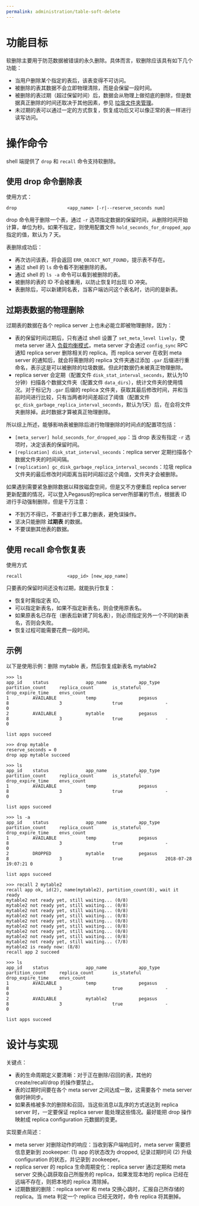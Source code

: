 ```yaml
---
permalink: administration/table-soft-delete
---
```


# 功能目标
软删除主要用于防范数据被错误的永久删除。具体而言，软删除应该具有如下几个功能：
* 当用户删除某个指定的表后，该表变得不可访问。
* 被删除的表其数据不会立即物理清除，而是会保留一段时间。
* 被删除的表过期（超过保留时间）后，数据会从物理上做彻底的删除，但是数据真正删除的时间还取决于其他因素，参见 [垃圾文件夹管理](resource-management#垃圾文件夹管理)。
* 未过期的表可以通过一定的方式恢复，恢复成功后又可以像正常的表一样进行读写访问。

# 操作命令
shell 端提供了 `drop` 和 `recall` 命令支持软删除。

## 使用 drop 命令删除表
使用方式：
```
drop                   <app_name> [-r|--reserve_seconds num]
```

drop 命令用于删除一个表，通过 `-r` 选项指定数据的保留时间，从删除时间开始计算，单位为秒。如果不指定，则使用配置文件 `hold_seconds_for_dropped_app` 指定的值，默认为 7 天。

表删除成功后：
* 再次访问该表，将会返回 `ERR_OBJECT_NOT_FOUND`，提示表不存在。
* 通过 shell 的 `ls` 命令看不到被删除的表。
* 通过 shell 的 `ls -a` 命令可以看到被删除的表。
* 被删除的表的 ID 不会被重用，以防止恢复时出现 ID 冲突。
* 表删除后，可以新建同名表，当客户端访问这个表名时，访问的是新表。

## 过期表数据的物理删除
过期表的数据在各个 replica server 上也未必能立即被物理删除，因为：
* 表的保留时间过期后，只有通过 shell 设置了 `set_meta_level lively`，使 meta server 进入 [负载均衡模式](rebalance#控制集群的负载均衡)，meta server 才会通过 `config_sync` RPC 通知 replica server 删除相关的 replica。而 replica server 在收到 meta server 的通知后，就会将需删除的 replica 文件夹通过添加 `.gar` 后缀进行重命名，表示这是可以被删除的垃圾数据。但此时数据仍未被真正物理删除。
* replica server 会定期（配置文件 `disk_stat_interval_seconds`，默认为10分钟）扫描各个数据文件夹（配置文件 `data_dirs`），统计文件夹的使用情况。对于标记为 `.gar` 后缀的 replica 文件夹，获取其最后修改时间，并和当前时间进行比较，只有当两者时间差超过了阈值（配置文件 `gc_disk_garbage_replica_interval_seconds`，默认为1天）后，在会将文件夹删除掉。此时数据才算被真正物理删除。

所以综上所述，能够影响表被删除后进行物理删除的时间点的配置项包括：
* `[meta_server] hold_seconds_for_dropped_app`：当 drop 表没有指定 `-r` 选项时，决定该表的保留时间。
* `[replication] disk_stat_interval_seconds`：replica server 定期扫描各个数据文件夹的时间间隔。
* `[replication] gc_disk_garbage_replica_interval_seconds`：垃圾 replica 文件夹的最后修改时间距离当前时间超过这个阈值，文件夹才会被删除。

如果遇到需要紧急删除数据以释放磁盘空间，但是又不方便重启 replica server 更新配置的情况，可以登入Pegasus的replica server所部署的节点，根据表 ID 进行手动强制删除，但是千万注意：
* 不到万不得已，不要进行手工暴力删表，避免误操作。
* 坚决只能删除 **过期表** 的数据。
* 不要误删其他表的数据。

## 使用 recall 命令恢复表
使用方式
```
recall                 <app_id> [new_app_name]
```

只要表的保留时间还没有过期，就能执行恢复：
* 恢复时需指定表 ID。
* 可以指定新表名，如果不指定新表名，则会使用原表名。
* 如果原表名已存在（删表后新建了同名表），则必须指定另外一个不同的新表名，否则会失败。
* 恢复过程可能需要花费一段时间。

## 示例
以下是使用示例：删除 mytable 表，然后恢复成新表名 mytable2
```
>>> ls
app_id    status              app_name            app_type            partition_count     replica_count       is_stateful         drop_expire_time    envs_count          
1         AVAILABLE           temp                pegasus             8                   3                   true                -                   0                   
2         AVAILABLE           mytable             pegasus             8                   3                   true                -                   0                   

list apps succeed

>>> drop mytable
reserve_seconds = 0
drop app mytable succeed

>>> ls
app_id    status              app_name            app_type            partition_count     replica_count       is_stateful         drop_expire_time    envs_count          
1         AVAILABLE           temp                pegasus             8                   3                   true                -                   0                   

list apps succeed

>>> ls -a
app_id    status              app_name            app_type            partition_count     replica_count       is_stateful         drop_expire_time    envs_count          
1         AVAILABLE           temp                pegasus             8                   3                   true                -                   0                   
2         DROPPED             mytable             pegasus             8                   3                   true                2018-07-28 19:07:21 0                   

list apps succeed

>>> recall 2 mytable2
recall app ok, id(2), name(mytable2), partition_count(8), wait it ready
mytable2 not ready yet, still waiting... (0/8)
mytable2 not ready yet, still waiting... (0/8)
mytable2 not ready yet, still waiting... (0/8)
mytable2 not ready yet, still waiting... (0/8)
mytable2 not ready yet, still waiting... (0/8)
mytable2 not ready yet, still waiting... (0/8)
mytable2 not ready yet, still waiting... (0/8)
mytable2 not ready yet, still waiting... (0/8)
mytable2 not ready yet, still waiting... (7/8)
mytable2 is ready now: (8/8)
recall app 2 succeed

>>> ls
app_id    status              app_name            app_type            partition_count     replica_count       is_stateful         drop_expire_time    envs_count          
1         AVAILABLE           temp                pegasus             8                   3                   true                -                   0                   
2         AVAILABLE           mytable2            pegasus             8                   3                   true                -                   0                   

list apps succeed
```

# 设计与实现
关键点：
* 表的生命周期定义要清晰：对于正在删除/召回的表，其他的 create/recall/drop 的操作要禁止。
* 表的过期时间要在各个 meta server 之间达成一致，这需要各个 meta server 做时钟同步。
* 如果表格被多次的删除和召回，当这些消息以乱序的方式送达到 replica server 时，一定要保证 replica server 能处理这些情况。最好能把 drop 操作映射成 replica configuration 元数据的变更。

实现要点简述：
* meta server 对删除动作的响应：当收到客户端响应时，meta server 需要把信息更新到 zookeeper: (1) app 的状态改为 dropped, 记录过期时间 (2) 升级 configuration 的状态，并记录到 zookeeper。
* replica server 的 replica 生命周期变化：replica server 通过定期和 meta server 交换心跳获取自己所服务的 replica，如果发现本地的 replica 已经在远端不存在，则把本地的 replica 清除掉。
* 过期数据的删除：replica server 和 meta 交换心跳时，汇报自己所存储的 replica。当 meta 判定一个 replica 已经无效时，命令 replica 将其删掉。
